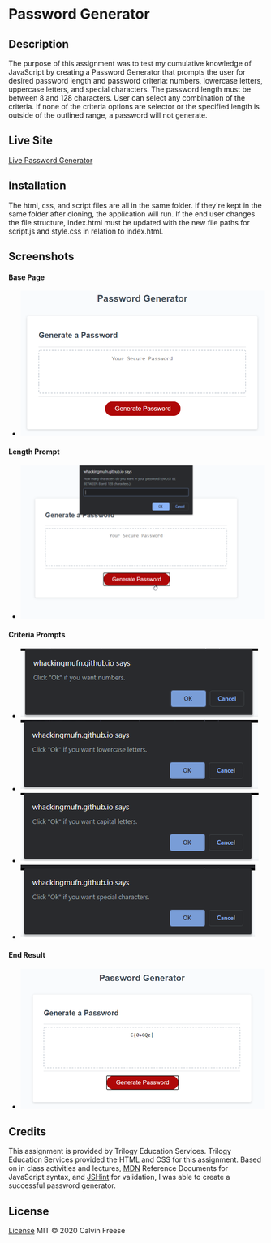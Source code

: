 # Password Generator

## Description
The purpose of this assignment was to test my cumulative knowledge of JavaScript by creating a Password Generator that prompts the user for desired password length and password criteria: numbers, lowercase letters, uppercase letters, and special characters. The password length must be between 8 and 128 characters. User can select any combination of the criteria. If none of the criteria options are selector or the specified length is outside of the outlined range, a password will not generate.

## Live Site
[Live Password Generator](https://calvinfreese.github.io/Password-Generator/)

## Installation
The html, css, and script files are all in the same folder. If they're kept in the same folder after cloning, the application will run. If the end user changes the file structure, index.html must be updated with the new file paths for script.js and style.css in relation to index.html.


## Screenshots
#### Base Page
- ![Password Generator Base Page Screenshot](./Assets/03-javascript-homework-demo.png)

#### Length Prompt
- ![Password Generator Length Prompt Screenshot](./Assets/Length_Prompt.png)

#### Criteria Prompts
- ![Prompt for Numbers](./Assets/confirm_numbers.png)
- ![Prompt for Lowercase Letters](./Assets/confirm_lowercase.png)
- ![Prompt for Uppercase Letters](./Assets/confirm_uppercase1.png)
- ![Prompt for Special Characters](./Assets/confirm_special_characters.png)

#### End Result
- ![End Result](./Assets/end_result1.png)


## Credits
This assignment is provided by Trilogy Education Services. Trilogy Education Services provided the HTML and CSS for this assignment. Based on in class activities and lectures, [MDN](https://developer.mozilla.org/en-US/) Reference Documents for JavaScript syntax, and [JSHint](https://jshint.com/) for validation, I was able to create a successful password generator.

## License

[License](LICENSE.txt)
MIT &copy; 2020 Calvin Freese
